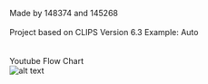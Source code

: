Made by 148374 and 145268<br />
<br />
Project based on CLIPS Version 6.3 Example: Auto<br />
<br />
<br />
Youtube Flow Chart<br />
![alt text](https://www.cs.put.poznan.pl/amichalski/expsys2023.pt/09-45/youtubeflowchart_final_big.divide.VLOGGER+SOMELSE.jpg)
